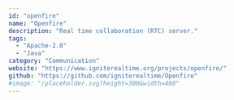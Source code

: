 ```yaml
---
id: "openfire"
name: "Openfire"
description: "Real time collaboration (RTC) server."
tags:
  - "Apache-2.0"
  - "Java"
category: "Communication"
website: "https://www.igniterealtime.org/projects/openfire/"
github: "https://github.com/igniterealtime/Openfire"
#image: "/placeholder.svg?height=300&width=400"
---
```


